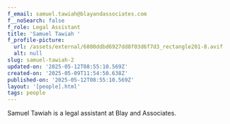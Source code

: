 ```yaml
---
f_email: samuel.tawiah@blayandassociates.com
f__noSearch: false
f_role: Legal Assistant
title: 'Samuel Tawiah '
f_profile-picture:
  url: /assets/external/6800ddbd6927dd8f03d6f7d3_rectangle201-8.avif
  alt: null
slug: samuel-tawiah-2
updated-on: '2025-05-12T08:55:10.569Z'
created-on: '2025-05-09T11:54:50.638Z'
published-on: '2025-05-12T08:55:10.569Z'
layout: '[people].html'
tags: people
---
```


Samuel Tawiah is a legal assistant at Blay and Associates.
